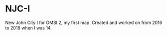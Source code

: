 # NJC-I
New John City I for OMSI 2, my first map. Created and worked on from 2016 to 2018 when I was 14.
